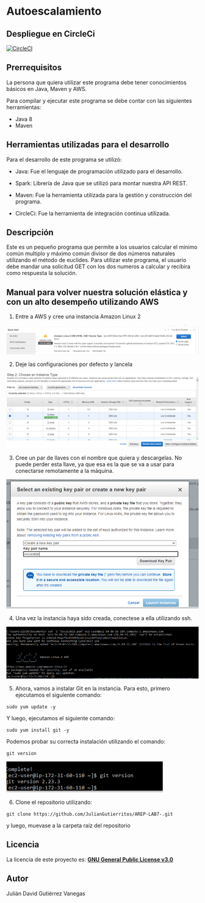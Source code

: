 # Autoescalamiento


## Despliegue en CircleCi

[![CircleCI](https://circleci.com/gh/JulianGutierritos/AREP-LAB6.svg?style=svg)](https://app.circleci.com/pipelines/github/JulianGutierritos/AREP-LAB6)

## Prerrequisitos ##

La persona que quiera utilizar este programa debe tener conocimientos básicos en Java, Maven y AWS.

Para compilar y ejecutar este programa se debe contar con las siguientes herramientas: 

- Java 8
- Maven 


## Herramientas utilizadas para el desarrollo ##

Para el desarrollo de este programa se utilizó: 

- Java: Fue el lenguaje de programación utilizado para el desarrollo.

- Spark: Librería de Java que se utilizó para montar nuestra API REST.

- Maven: Fue la herramienta utilizada para la gestión y construcción del programa.

- CircleCi: Fue la herramienta de integración continua utilizada.

## Descripción ##

Este es un pequeño programa que permite a los usuarios calcular el minimo común multiplo y máximo común divisor de dos números naturales utilizando el método de euclides. Para utilizar este programa, el usuario debe mandar una solicitud GET con los dos numeros a calcular y recibira como respuesta la solución.

## Manual para volver nuestra solución elástica y con un alto desempeño utilizando AWS ##

1. Entre a AWS y cree una instancia Amazon Linux 2 

![](images/1.PNG)

2. Deje las configuraciones por defecto y lancela

![](images/2.PNG) 

3. Cree un par de llaves con el nombre que quiera y descargelas. No puede perder esta llave, ya que esa es la que se va a usar para conectarse remotamente a la máquina.

![](images/3.PNG)

4. Una vez la instancia haya sido creada, conectese a ella utilizando ssh.

![](images/4.PNG)

5. Ahora, vamos a instalar Git en la instancia. Para esto, primero ejecutamos el siguiente comando: 

```
sudo yum update -y

``` 
Y luego, ejecutamos el siguiente comando: 

```
sudo yum install git -y
```

Podemos probar su correcta instalación utilizando el comando: 

```
git version
```

![](images/5.PNG)

6. Clone el repositorio utilizando: 

```
git clone https://github.com/JulianGutierritos/AREP-LAB7-.git
```
y luego, muevase a la carpeta raíz del repositorio



## Licencia ## 

La licencia de este proyecto es: [**GNU General Public License v3.0**](LICENSE)

## Autor ##

Julián David Gutiérrez Vanegas
